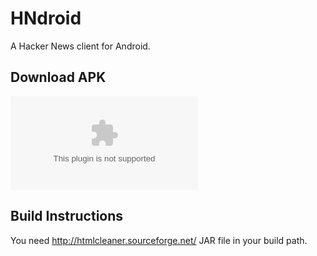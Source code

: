 # HNdroid

A Hacker News client for Android.

## Download APK

![Download](http://dl.dropbox.com/u/40773/Main-debug.apk)

## Build Instructions

You need http://htmlcleaner.sourceforge.net/ JAR file in your build path.
